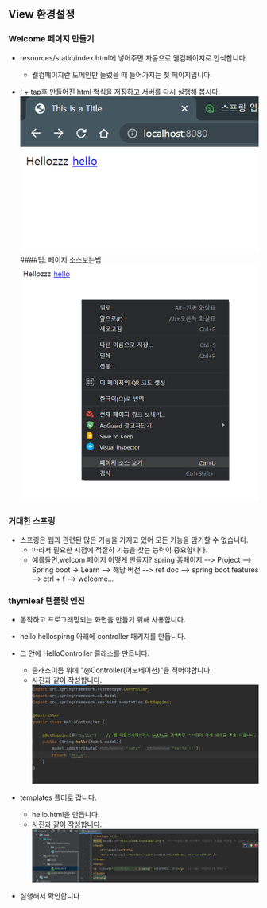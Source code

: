 ## View 환경설정

### Welcome 페이지 만들기
- resources/static/index.html에 넣어주면 자동으로 웰컴페이지로 인식합니다.
    - 웰컴페이지란 도메인만 눌렀을 때 들어가지는 첫 페이지입니다.
  
- ! + tap후 만들어진 html 형식을 저장하고 서버를 다시 실행해 봅시다.
![](./image/index.png)
####팁: 페이지 소스보는법
![](./image/페이지소스보는법.png)

### 거대한 스프링
- 스프링은 웹과 관련된 많은 기능을 가지고 있어 모든 기능을 암기할 수 없습니다.
  - 따라서 필요한 시점에 적절히 기능을 찾는 능력이 중요합니다.
  - 예를들면,welcom 페이지 어떻게 만들지? spring 홈페이지 --> Project --> Spring boot -> Learn --> 해당 버전 --> ref doc --> spring boot features --> ctrl + f 
  --> welcome...
    
### thymleaf 템플릿 엔진 
- 동작하고 프로그래밍되는 화면을 만들기 위해 사용합니다.
- hello.hellospirng 아래에 controller 패키지를 만듭니다.
- 그 안에 HelloController 클래스를 만듭니다.
  - 클래스이름 위에 "@Controller(어노테이션)"을 적어야합니다.
  - 사진과 같이 작성합니다.
  ![](./image/controller.png)
    
- templates 폴더로 갑니다.
  - hello.html을 만듭니다.
  - 사진과 같이 작성합니다.
  ![](./image/hello_html.png)
    
- 실행해서 확인합니다


  
    

